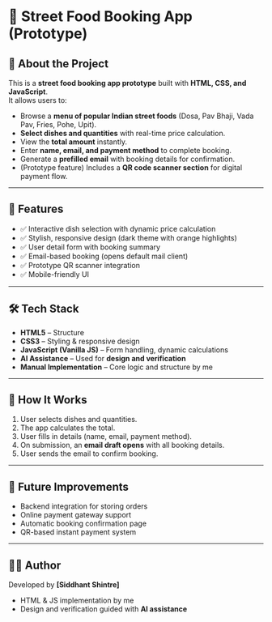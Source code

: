 # 🍴 Street Food Booking App (Prototype)

## 📌 About the Project
This is a **street food booking app prototype** built with **HTML, CSS, and JavaScript**.  
It allows users to:  
- Browse a **menu of popular Indian street foods** (Dosa, Pav Bhaji, Vada Pav, Fries, Pohe, Upit).  
- **Select dishes and quantities** with real-time price calculation.  
- View the **total amount** instantly.  
- Enter **name, email, and payment method** to complete booking.  
- Generate a **prefilled email** with booking details for confirmation.  
- (Prototype feature) Includes a **QR code scanner section** for digital payment flow.  

---

## 🎨 Features
- ✅ Interactive dish selection with dynamic price calculation  
- ✅ Stylish, responsive design (dark theme with orange highlights)  
- ✅ User detail form with booking summary  
- ✅ Email-based booking (opens default mail client)  
- ✅ Prototype QR scanner integration  
- ✅ Mobile-friendly UI  

---

## 🛠️ Tech Stack
- **HTML5** – Structure  
- **CSS3** – Styling & responsive design  
- **JavaScript (Vanilla JS)** – Form handling, dynamic calculations  
- **AI Assistance** – Used for **design and verification**  
- **Manual Implementation** – Core logic and structure by me  

---

## 🚀 How It Works
1. User selects dishes and quantities.  
2. The app calculates the total.  
3. User fills in details (name, email, payment method).  
4. On submission, an **email draft opens** with all booking details.  
5. User sends the email to confirm booking.  

---


## 🔮 Future Improvements
- Backend integration for storing orders  
- Online payment gateway support  
- Automatic booking confirmation page  
- QR-based instant payment system  

---

## 👨‍💻 Author
Developed by **[Siddhant Shintre]**  
- HTML & JS implementation by me  
- Design and verification guided with **AI assistance**
